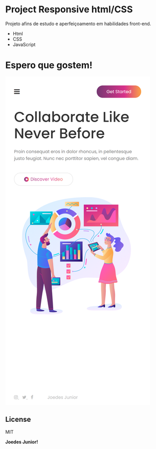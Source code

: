 ﻿# Project Responsive html/CSS

Projeto afins de estudo e aperfeiçoamento em habilidades front-end.

  - Html
  - CSS
  - JavaScript

# Espero que gostem!

![alt text for screen readers](https://github.com/joedesjunior/project-front-end-responsive/blob/main/assets/images/127.0.0.1_5500_web-responsive-project_index.html.png?raw=true "Text to show on mouseover")

License
----

MIT


**Joedes Junior!**
